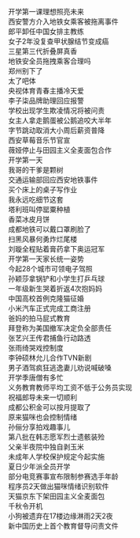 开学第一课理想照亮未来  
西安警方介入地铁女乘客被拖离事件  
郎平卸任中国女排主教练  
女子2年没复查甲状腺结节变成癌  
三星第三代折叠屏真香  
地铁安全员拖拽乘客合理吗  
郑州别下了  
太了吧体  
央视体育青春主播冷天爱  
李子柒品牌助理回应报警  
学校出现学生欺凌情况将被问责  
女主人拿走鹅蛋被公鹅追咬大半年  
字节跳动取消大小周后薪资普降  
西安草莓音乐节官宣  
薇娅停止与田园主义全麦面包合作  
开学第一天  
我哥的干爹是颗树  
交通运输部回应西安地铁事件  
买个床上的桌子写作业  
我永远吃细节这套  
塔利班叫停罂粟种植  
香菜冰皮月饼  
成都地铁可以戴口罩刷脸了  
扫黑风暴何勇炸烂尾楼  
刘璇全程贴着膏药拿下奥运冠军  
开学第一天家长统一姿势  
今起28个城市可领电子驾照  
孙颖莎拿锅铲和小学生打乒乓球  
一年级新生哭着折返4次抱妈妈  
中国高校首例克隆猫征婚  
小米汽车正式完成工商注册  
爸妈的拍马屁式教育  
拜登称为美国撤军决定负全部责任  
张艺兴王传君捕鱼行动路透  
张雨绮哭戏控制度  
李钟硕林允儿合作TVN新剧  
男子酒驾疯狂逃逸妻儿劝说喊破嗓  
开学季唐僧有多忙  
义务教育教师平均工资不低于公务员实现  
祝福郎导未来一切顺利  
成都公积金可以按月提取了  
原来猫咪也会控制情绪  
孙俪分享拍戏趣事儿  
第八批在韩志愿军烈士遗骸装殓  
父亲半夜院中独自剥玉米  
未成年人学校保护规定今起实施  
夏日少年派全员开学  
部分电竞赛事宣布限制参赛选手年龄  
程序员2天做出猫咪情绪识别软件  
天猫京东下架田园主义全麦面包  
千秋令开机  
小狗被遗弃在17楼边缘淋雨2天2夜  
新中国历史上首个教育督导问责文件  
